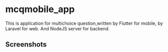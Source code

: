 # mcqmobile_app

This is application for multichoice question,written by Flutter for mobile, by Laravel for web. And NodeJS server for backend.

## Screenshots


